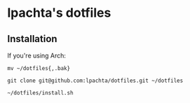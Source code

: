 # lpachta's dotfiles

## Installation

If you're using Arch:

```
mv ~/dotfiles{,.bak}
```

```
git clone git@github.com:lpachta/dotfiles.git ~/dotfiles
```

```
~/dotfiles/install.sh
```
